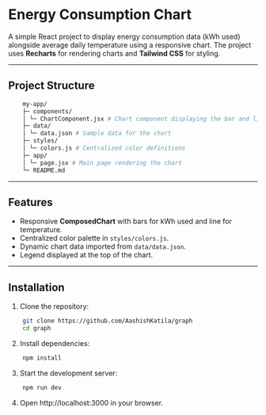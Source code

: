# Energy Consumption Chart

A simple React project to display energy consumption data (kWh used) alongside average daily temperature using a responsive chart. The project uses **Recharts** for rendering charts and **Tailwind CSS** for styling.

---

## Project Structure

```bash
    my-app/
    ├─ components/
    │ └─ ChartComponent.jsx # Chart component displaying the bar and line chart
    ├─ data/
    │ └─ data.json # Sample data for the chart
    ├─ styles/
    │ └─ colors.js # Centralized color definitions
    ├─ app/
    │ └─ page.jsx # Main page rendering the chart
    └─ README.md
```

---

## Features

- Responsive **ComposedChart** with bars for kWh used and line for temperature.
- Centralized color palette in `styles/colors.js`.
- Dynamic chart data imported from `data/data.json`.
- Legend displayed at the top of the chart.

---

## Installation

1. Clone the repository:

```bash
    git clone https://github.com/AashishKatila/graph
    cd graph
```

2. Install dependencies:

```bash
    npm install
```

3. Start the development server:

```bash
    npm run dev
```

4. Open http://localhost:3000 in your browser.
